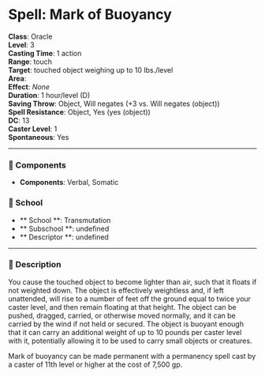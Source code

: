 
# Spell: Mark of Buoyancy
**Class**: Oracle  
**Level**: 3  
**Casting Time**: 1 action  
**Range**: touch  
**Target**: touched object weighing up to 10 lbs./level  
**Area**:   
**Effect**: _None_  
**Duration**: 1 hour/level (D)  
**Saving Throw**: Object, Will negates (+3 vs. Will negates (object))  
**Spell Resistance**: Object, Yes (yes (object))  
**DC**: 13  
**Caster Level**: 1  
**Spontaneous**: Yes

---

### 🔮 Components
- **Components**: Verbal, Somatic

### 🏫 School
- ** School **: Transmutation
- ** Subschool **: undefined
- ** Descriptor **: undefined
---

### 📜 Description
You cause the touched object to become lighter than air, such that it floats if not weighted down. The object is effectively weightless and, if left unattended, will rise to a number of feet off the ground equal to twice your caster level, and then remain floating at that height. The object can be pushed, dragged, carried, or otherwise moved normally, and it can be carried by the wind if not held or secured. The object is buoyant enough that it can carry an additional weight of up to 10 pounds per caster level with it, potentially allowing it to be used to carry small objects or creatures.

Mark of buoyancy can be made permanent with a permanency spell cast by a caster of 11th level or higher at the cost of 7,500 gp.
